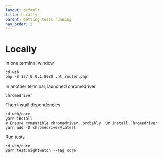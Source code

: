```yaml
---
layout: default
title: Locally
parent: Getting tests running
nav_order: 2
---
```


# Locally

In one terminal window

```
cd web
php -S 127.0.0.1:8080 .ht.router.php
```

In another terminal, launched chromedriver

```
chromedriver
```

Then install dependencies

```
cd web/core
yarn install
# Ensure compatible chromedriver, probably. Or install Chromedriver
yarn add -D chromedriver@latest
```

Run tests

```
cd web/core
yarn test:nightwatch --tag core
```
